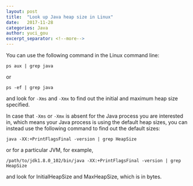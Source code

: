 ```yaml
---
layout: post
title:  "Look up Java heap size in Linux"
date:   2017-11-28
categories: Java
author: yuci_gou
excerpt_separator: <!--more-->
---
```


You can use the following command in the Linux command line:

    ps aux | grep java

or

    ps -ef | grep java

and look for `-Xms` and `-Xmx` to find out the initial and maximum heap size specified.

<!--more-->

In case that `-Xms` or `-Xmx` is absent for the Java process you are interested in, which means your Java process is using the default heap sizes, you can instead use the following command to find out the default sizes:

    java -XX:+PrintFlagsFinal -version | grep HeapSize

or for a particular JVM, for example,

    /path/to/jdk1.8.0_102/bin/java -XX:+PrintFlagsFinal -version | grep HeapSize

and look for InitialHeapSize and MaxHeapSize, which is in bytes.